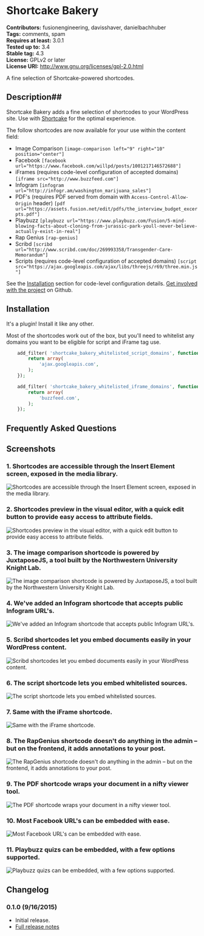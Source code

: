 # Shortcake Bakery #
**Contributors:** fusionengineering, davisshaver, danielbachhuber  
**Tags:** comments, spam  
**Requires at least:** 3.0.1  
**Tested up to:** 3.4  
**Stable tag:** 4.3  
**License:** GPLv2 or later  
**License URI:** http://www.gnu.org/licenses/gpl-2.0.html  

A fine selection of Shortcake-powered shortcodes.

## Description##
Shortcake Bakery adds a fine selection of shortcodes to your WordPress site. Use with [Shortcake](https://wordpress.org/plugins/shortcode-ui/) for the optimal experience.

The follow shortcodes are now available for your use within the content field:

- Image Comparison `[image-comparison left="9" right="10" position="center"]`
- Facebook `[facebook url="https://www.facebook.com/willpd/posts/1001217146572688"]`
- iFrames (requires code-level configuration of accepted domains) `[iframe src="http://www.buzzfeed.com"]`
- Infogram `[infogram url="http://infogr.am/washington_marijuana_sales"]`
- PDF's (requires PDF served from domain with `Access-Control-Allow-Origin` header) `[pdf url="https://assets.fusion.net/edit/pdfs/the_interview_budget_excerpts.pdf"]`
- Playbuzz `[playbuzz url="https://www.playbuzz.com/Fusion/5-mind-blowing-facts-about-cloning-from-jurassic-park-youll-never-believe-actually-exist-in-real"]`
- Rap Genius `[rap-genius]`
- Scribd `[scribd url="http://www.scribd.com/doc/269993358/Transgender-Care-Memorandum"]`
- Scripts (requires code-level configuration of accepted domains) `[script src="https://ajax.googleapis.com/ajax/libs/threejs/r69/three.min.js"]`

See the [Installation](#Installation) section for code-level configuration details. [Get involved with the project](https://github.com/fusioneng/shortcake-bakery) on Github.

## Installation ##
It's a plugin! Install it like any other. 

Most of the shortcodes work out of the box, but you'll need to whitelist any domains you want to be eligible for script and iFrame tag use.

```php
	add_filter( 'shortcake_bakery_whitelisted_script_domains', function(){
		return array(
			'ajax.googleapis.com',		
		);
	});
```

```php
	add_filter( 'shortcake_bakery_whitelisted_iframe_domains', function(){
		return array(
			'buzzfeed.com',		
		);
	});
```

## Frequently Asked Questions ##

## Screenshots ##

### 1. Shortcodes are accessible through the Insert Element screen, exposed in the media library. ###
![Shortcodes are accessible through the Insert Element screen, exposed in the media library.](http://s.wordpress.org/extend/plugins/shortcake-bakery/screenshot-1.png)

### 2. Shortcodes preview in the visual editor, with a quick edit button to provide easy access to attribute fields. ###
![Shortcodes preview in the visual editor, with a quick edit button to provide easy access to attribute fields.](http://s.wordpress.org/extend/plugins/shortcake-bakery/screenshot-2.png)

### 3. The image comparison shortcode is powered by JuxtaposeJS, a tool built by the Northwestern University Knight Lab. ###
![The image comparison shortcode is powered by JuxtaposeJS, a tool built by the Northwestern University Knight Lab.](http://s.wordpress.org/extend/plugins/shortcake-bakery/screenshot-3.png)

### 4. We've added an Infogram shortcode that accepts public Infogram URL's. ###
![We've added an Infogram shortcode that accepts public Infogram URL's.](http://s.wordpress.org/extend/plugins/shortcake-bakery/screenshot-4.png)

### 5. Scribd shortcodes let you embed documents easily in your WordPress content. ###
![Scribd shortcodes let you embed documents easily in your WordPress content.](http://s.wordpress.org/extend/plugins/shortcake-bakery/screenshot-5.png)

### 6. The script shortcode lets you embed whitelisted sources. ###
![The script shortcode lets you embed whitelisted sources.](http://s.wordpress.org/extend/plugins/shortcake-bakery/screenshot-6.png)

### 7. Same with the iFrame shortcode. ###
![Same with the iFrame shortcode.](http://s.wordpress.org/extend/plugins/shortcake-bakery/screenshot-7.png)

### 8. The RapGenius shortcode doesn't do anything in the admin – but on the frontend, it adds annotations to your post. ###
![The RapGenius shortcode doesn't do anything in the admin – but on the frontend, it adds annotations to your post.](http://s.wordpress.org/extend/plugins/shortcake-bakery/screenshot-8.png)

### 9. The PDF shortcode wraps your document in a nifty viewer tool. ###
![The PDF shortcode wraps your document in a nifty viewer tool.](http://s.wordpress.org/extend/plugins/shortcake-bakery/screenshot-9.png)

### 10. Most Facebook URL's can be embedded with ease. ###
![Most Facebook URL's can be embedded with ease.](http://s.wordpress.org/extend/plugins/shortcake-bakery/screenshot-10.png)

### 11. Playbuzz quizs can be embedded, with a few options supported. ###
![Playbuzz quizs can be embedded, with a few options supported.](http://s.wordpress.org/extend/plugins/shortcake-bakery/screenshot-11.png)


## Changelog ##

### 0.1.0 (9/16/2015) ###

* Initial release.
* [Full release notes](http://fusion.net/story/167993/introducing-shortcake-bakery-a-selection-of-fine-shortcodes/)
